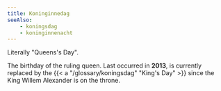 ```yaml
---
title: Koninginnedag
seeAlso:
    - koningsdag
    - koninginnenacht
---
```


Literally "Queens's Day".

The birthday of the ruling queen. Last occurred in **2013**, is currently replaced by the {{< a "/glossary/koningsdag" "King's Day" >}} since the King Willem Alexander is on the throne.

<!--more-->